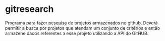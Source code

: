 gitresearch
===========
Programa para fazer pesquisa de projetos armazenados no github. Deverá permitir a busca por projetos que atendam um conjunto de critérios e então armazene dados referentes a esse projeto utilizando a API do GitHUB.
